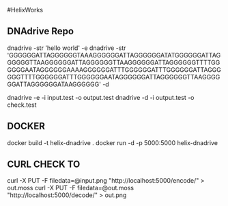 #HelixWorks

## DNAdrive Repo

dnadrive -str 'hello world' -e 
dnadrive -str 'GGGGGGATTAGGGGGGTAAAGGGGGGATTAGGGGGGATATGGGGGGATTAGGGGGGTTAAGGGGGGATTAGGGGGGTTAAGGGGGGATTAGGGGGGTTTTGGGGGGAATAGGGGGGAAAAGGGGGGATTTGGGGGGATTTGGGGGGATTAGGGGGGTTTTGGGGGGATTTGGGGGGAATAGGGGGGATTAGGGGGGTTAAGGGGGGATTAGGGGGGATAAGGGGGG' -d

dnadrive  -e -i input.test -o output.test
dnadrive  -d -i output.test -o check.test

## DOCKER

docker build -t helix-dnadrive .
docker run -d -p 5000:5000 helix-dnadrive

## CURL CHECK TO 

curl -X PUT -F filedata=@input.png "http://localhost:5000/encode/" > out.moss
curl -X PUT -F filedata=@out.moss "http://localhost:5000/decode/" > out.png


